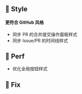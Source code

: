 ## 🌈 Style

#### 更符合 GitHub 风格

- 同步 PR 的合并提交操作面板样式
- 同步 Issue/PR 的时间线样式

## 🎈 Perf

- 优化全局按钮样式

## 🐞 Fix
